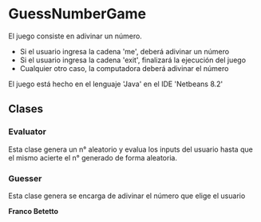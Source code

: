 # GuessNumberGame

El juego consiste en adivinar un número. 
* Si el usuario ingresa la cadena 'me', deberá adivinar un número
* Si el usuario ingresa la cadena 'exit', finalizará la ejecución del juego
* Cualquier otro caso, la computadora deberá adivinar el número

El juego está hecho en el lenguaje 'Java' en el IDE 'Netbeans 8.2'
## Clases


### Evaluator
Esta clase genera un n° aleatorio y evalua los inputs del usuario hasta que el mismo acierte el n° generado de forma aleatoria.
### Guesser
Esta clase genera se encarga de adivinar el número que elige el usuario






**Franco Betetto**